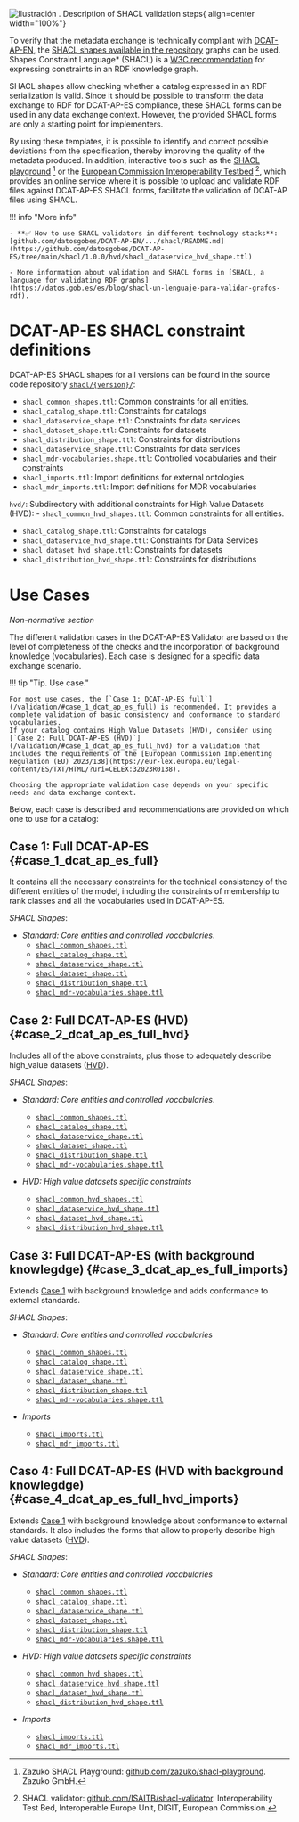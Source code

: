 ![](img/dge_shacl.en.drawio "Ilustración . Description of SHACL validation steps"){ align=center width="100%"}

To verify that the metadata exchange is technically compliant with [DCAT-AP-EN](/), the [SHACL shapes available in the repository](https://github.com/datosgobes/DCAT-AP-ES/tree/main/shacl/1.0.0) graphs can be used. Shapes Constraint Language* (SHACL) is a [W3C recommendation](https://www.w3.org/TR/shacl/]) for expressing constraints in an RDF knowledge graph. 

SHACL shapes allow checking whether a catalog expressed in an RDF serialization is valid. Since it should be possible to transform the data exchange to RDF for DCAT-AP-ES compliance, these SHACL forms can be used in any data exchange context. However, the provided SHACL forms are only a starting point for implementers.

By using these templates, it is possible to identify and correct possible deviations from the specification, thereby improving the quality of the metadata produced. In addition, interactive tools such as the [SHACL playground](https://shacl-playground.zazuko.com/) [^1] or the [European Commission Interoperability Testbed](https://www.itb.ec.europa.eu/shacl/any/upload) [^2], which provides an online service where it is possible to upload and validate RDF files against DCAT-AP-ES SHACL forms, facilitate the validation of DCAT-AP files using SHACL.

!!! info "More info" 

    - **✅ How to use SHACL validators in different technology stacks**: [github.com/datosgobes/DCAT-AP-EN/.../shacl/README.md](https://github.com/datosgobes/DCAT-AP-ES/tree/main/shacl/1.0.0/hvd/shacl_dataservice_hvd_shape.ttl) 

    - More information about validation and SHACL forms in [SHACL, a language for validating RDF graphs](https://datos.gob.es/es/blog/shacl-un-lenguaje-para-validar-grafos-rdf).

# DCAT-AP-ES SHACL constraint definitions
DCAT-AP-ES SHACL shapes for all versions can be found in the source code repository [`shacl/{version}/`](https://github.com/datosgobes/DCAT-AP-ES/tree/main/shacl/): 

- `shacl_common_shapes.ttl`: Common constraints for all entities.
- `shacl_catalog_shape.ttl`: Constraints for catalogs
- `shacl_dataservice_shape.ttl`: Constraints for data services
- `shacl_dataset_shape.ttl`: Constraints for datasets
- `shacl_distribution_shape.ttl`: Constraints for distributions
- `shacl_dataservice_shape.ttl`: Constraints for data services
- `shacl_mdr-vocabularies.shape.ttl`: Controlled vocabularies and their constraints
- `shacl_imports.ttl`: Import definitions for external ontologies
- `shacl_mdr_imports.ttl`: Import definitions for MDR vocabularies

`hvd/`: Subdirectory with additional constraints for High Value Datasets (HVD): - `shacl_common_hvd_shapes.ttl`: Common constraints for all entities.

- `shacl_catalog_shape.ttl`: Constraints for catalogs
- `shacl_dataservice_hvd_shape.ttl`: Constraints for Data Services
- `shacl_dataset_hvd_shape.ttl`: Constraints for datasets
- `shacl_distribution_hvd_shape.ttl`: Constraints for distributions

# Use Cases
*Non-normative section*

The different validation cases in the DCAT-AP-ES Validator are based on the level of completeness of the checks and the incorporation of background knowledge (vocabularies). Each case is designed for a specific data exchange scenario.

!!! tip "Tip. Use case."

    For most use cases, the [`Case 1: DCAT-AP-ES full`](/validation/#case_1_dcat_ap_es_full) is recommended. It provides a complete validation of basic consistency and conformance to standard vocabularies.
    If your catalog contains High Value Datasets (HVD), consider using [`Case 2: Full DCAT-AP-ES (HVD)`](/validation/#case_1_dcat_ap_es_full_hvd) for a validation that includes the requirements of the [European Commission Implementing Regulation (EU) 2023/138](https://eur-lex.europa.eu/legal-content/ES/TXT/HTML/?uri=CELEX:32023R0138).

    Choosing the appropriate validation case depends on your specific needs and data exchange context.

Below, each case is described and recommendations are provided on which one to use for a catalog:

## **Case 1: Full DCAT-AP-ES**  {#case_1_dcat_ap_es_full}
It contains all the necessary constraints for the technical consistency of the different entities of the model, including the constraints of membership to rank classes and all the vocabularies used in DCAT-AP-ES.

*SHACL Shapes*:

- *Standard: Core entities and controlled vocabularies*.
  - [`shacl_common_shapes.ttl`](https://github.com/datosgobes/DCAT-AP-ES/tree/main/shacl/1.0.0/shacl_common_shapes.ttl)
  - [`shacl_catalog_shape.ttl`](https://github.com/datosgobes/DCAT-AP-ES/tree/main/shacl/1.0.0/shacl_catalog_shape.ttl)
  - [`shacl_dataservice_shape.ttl`](https://github.com/datosgobes/DCAT-AP-ES/tree/main/shacl/1.0.0/shacl_dataservice_shape.ttl)
  - [`shacl_dataset_shape.ttl`](https://github.com/datosgobes/DCAT-AP-ES/tree/main/shacl/1.0.0/shacl_dataset_shape.ttl)
  - [`shacl_distribution_shape.ttl`](https://github.com/datosgobes/DCAT-AP-ES/tree/main/shacl/1.0.0/shacl_distribution_shape.ttl)
  - [`shacl_mdr-vocabularies.shape.ttl`](https://github.com/datosgobes/DCAT-AP-ES/tree/main/shacl/1.0.0/shacl_mdr-vocabularies.shape.ttl)

## **Case 2: Full DCAT-AP-ES (HVD)** {#case_2_dcat_ap_es_full_hvd}
Includes all of the above constraints, plus those to adequately describe high_value datasets ([HVD](/#high_value_datasets_high_value_datasets)).

*SHACL Shapes*: 

- *Standard: Core entities and controlled vocabularies*.
  - [`shacl_common_shapes.ttl`](https://github.com/datosgobes/DCAT-AP-ES/tree/main/shacl/1.0.0/shacl_common_shapes.ttl)
  - [`shacl_catalog_shape.ttl`](https://github.com/datosgobes/DCAT-AP-ES/tree/main/shacl/1.0.0/shacl_catalog_shape.ttl)
  - [`shacl_dataservice_shape.ttl`](https://github.com/datosgobes/DCAT-AP-ES/tree/main/shacl/1.0.0/shacl_dataservice_shape.ttl)
  - [`shacl_dataset_shape.ttl`](https://github.com/datosgobes/DCAT-AP-ES/tree/main/shacl/1.0.0/shacl_dataset_shape.ttl)
  - [`shacl_distribution_shape.ttl`](https://github.com/datosgobes/DCAT-AP-ES/tree/main/shacl/1.0.0/shacl_distribution_shape.ttl)
  - [`shacl_mdr-vocabularies.shape.ttl`](https://github.com/datosgobes/DCAT-AP-ES/tree/main/shacl/1.0.0/shacl_mdr-vocabularies.shape.ttl)

- *HVD: High value datasets specific constraints*
  - [`shacl_common_hvd_shapes.ttl`](https://github.com/datosgobes/DCAT-AP-ES/tree/main/shacl/1.0.0/hvd/shacl_common_hvd_shapes.ttl)
  - [`shacl_dataservice_hvd_shape.ttl`](https://github.com/datosgobes/DCAT-AP-ES/tree/main/shacl/1.0.0/hvd/shacl_dataservice_hvd_shape.ttl)
  - [`shacl_dataset_hvd_shape.ttl`](https://github.com/datosgobes/DCAT-AP-ES/tree/main/shacl/1.0.0/hvd/shacl_dataset_hvd_shape.ttl)
  - [`shacl_distribution_hvd_shape.ttl`](https://github.com/datosgobes/DCAT-AP-ES/tree/main/shacl/1.0.0/hvd/shacl_distribution_hvd_shape.ttl)


## **Case 3: Full DCAT-AP-ES (with background knowlegdge)**  {#case_3_dcat_ap_es_full_imports}
Extends [Case 1](validation/#case_1_dcat_ap_en_full) with background knowledge and adds conformance to external standards.

*SHACL Shapes*: 

- *Standard: Core entities and controlled vocabularies*
  - [`shacl_common_shapes.ttl`](https://github.com/datosgobes/DCAT-AP-ES/tree/main/shacl/1.0.0/shacl_common_shapes.ttl)
  - [`shacl_catalog_shape.ttl`](https://github.com/datosgobes/DCAT-AP-ES/tree/main/shacl/1.0.0/shacl_catalog_shape.ttl)
  - [`shacl_dataservice_shape.ttl`](https://github.com/datosgobes/DCAT-AP-ES/tree/main/shacl/1.0.0/shacl_dataservice_shape.ttl)
  - [`shacl_dataset_shape.ttl`](https://github.com/datosgobes/DCAT-AP-ES/tree/main/shacl/1.0.0/shacl_dataset_shape.ttl)
  - [`shacl_distribution_shape.ttl`](https://github.com/datosgobes/DCAT-AP-ES/tree/main/shacl/1.0.0/shacl_distribution_shape.ttl)
  - [`shacl_mdr-vocabularies.shape.ttl`](https://github.com/datosgobes/DCAT-AP-ES/tree/main/shacl/1.0.0/shacl_mdr-vocabularies.shape.ttl)

- *Imports*
  - [`shacl_imports.ttl`](https://github.com/datosgobes/DCAT-AP-ES/tree/main/shacl/1.0.0/shacl_imports.ttl)
  - [`shacl_mdr_imports.ttl`](https://github.com/datosgobes/DCAT-AP-ES/tree/main/shacl/1.0.0/shacl_mdr_imports.ttl)

## **Caso 4: Full DCAT-AP-ES (HVD with background knowlegdge)** {#case_4_dcat_ap_es_full_hvd_imports}
Extends [Case 1](validation/#case_1_dcat_ap_en_full) with background knowledge about conformance to external standards. It also includes the forms that allow to properly describe high value datasets ([HVD](#high_value_datasets_high_value_datasets)).

*SHACL Shapes*: 

- *Standard: Core entities and controlled vocabularies*
  - [`shacl_common_shapes.ttl`](https://github.com/datosgobes/DCAT-AP-ES/tree/main/shacl/1.0.0/shacl_common_shapes.ttl)
  - [`shacl_catalog_shape.ttl`](https://github.com/datosgobes/DCAT-AP-ES/tree/main/shacl/1.0.0/shacl_catalog_shape.ttl)
  - [`shacl_dataservice_shape.ttl`](https://github.com/datosgobes/DCAT-AP-ES/tree/main/shacl/1.0.0/shacl_dataservice_shape.ttl)
  - [`shacl_dataset_shape.ttl`](https://github.com/datosgobes/DCAT-AP-ES/tree/main/shacl/1.0.0/shacl_dataset_shape.ttl)
  - [`shacl_distribution_shape.ttl`](https://github.com/datosgobes/DCAT-AP-ES/tree/main/shacl/1.0.0/shacl_distribution_shape.ttl)
  - [`shacl_mdr-vocabularies.shape.ttl`](https://github.com/datosgobes/DCAT-AP-ES/tree/main/shacl/1.0.0/shacl_mdr-vocabularies.shape.ttl)

- *HVD: High value datasets specific constraints*
  - [`shacl_common_hvd_shapes.ttl`](https://github.com/datosgobes/DCAT-AP-ES/tree/main/shacl/1.0.0/hvd/shacl_common_hvd_shapes.ttl)
  - [`shacl_dataservice_hvd_shape.ttl`](https://github.com/datosgobes/DCAT-AP-ES/tree/main/shacl/1.0.0/hvd/shacl_dataservice_hvd_shape.ttl)
  - [`shacl_dataset_hvd_shape.ttl`](https://github.com/datosgobes/DCAT-AP-ES/tree/main/shacl/1.0.0/hvd/shacl_dataset_hvd_shape.ttl)
  - [`shacl_distribution_hvd_shape.ttl`](https://github.com/datosgobes/DCAT-AP-ES/tree/main/shacl/1.0.0/hvd/shacl_distribution_hvd_shape.ttl)

- *Imports*
  - [`shacl_imports.ttl`](https://github.com/datosgobes/DCAT-AP-ES/tree/main/shacl/1.0.0/shacl_imports.ttl)
  - [`shacl_mdr_imports.ttl`](https://github.com/datosgobes/DCAT-AP-ES/tree/main/shacl/1.0.0/shacl_mdr_imports.ttl)

[^1]: Zazuko SHACL Playground: [github.com/zazuko/shacl-playground](https://github.com/zazuko/shacl-playground). Zazuko GmbH.
[^2]: SHACL validator: [github.com/ISAITB/shacl-validator](https://github.com/ISAITB/shacl-validator). Interoperability Test Bed, Interoperable Europe Unit, DIGIT, European Commission.